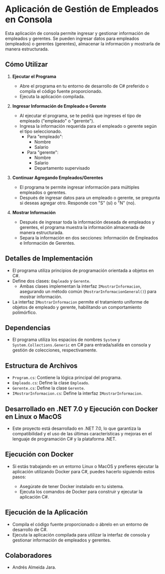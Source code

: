 # Aplicación de Gestión de Empleados en Consola

Esta aplicación de consola permite ingresar y gestionar información de empleados y gerentes.
Se pueden ingresar datos para empleados (empleados) o gerentes (gerentes), almacenar la información y mostrarla de manera estructurada.

## Cómo Utilizar

1. **Ejecutar el Programa**
   - Abre el programa en tu entorno de desarrollo de C# preferido o compila el código fuente proporcionado.
   - Ejecuta la aplicación compilada.

2. **Ingresar Información de Empleado o Gerente**
   - Al ejecutar el programa, se te pedirá que ingreses el tipo de empleado ("empleado" o "gerente").
   - Ingresa la información requerida para el empleado o gerente según el tipo seleccionado.
     - Para "empleado":
       - Nombre
       - Salario
     - Para "gerente":
       - Nombre
       - Salario
       - Departamento supervisado

3. **Continuar Agregando Empleados/Gerentes**
   - El programa te permite ingresar información para múltiples empleados o gerentes.
   - Después de ingresar datos para un empleado o gerente, se pregunta si deseas agregar otro. Responde con "S" (sí) o "N" (no).

4. **Mostrar Información**
   - Después de ingresar toda la información deseada de empleados y gerentes, el programa muestra la información almacenada de manera estructurada.
   - Separa la información en dos secciones: Información de Empleados e Información de Gerentes.

## Detalles de Implementación

- El programa utiliza principios de programación orientada a objetos en C#.
- Define dos clases: `Empleado` y `Gerente`.
  - Ambas clases implementan la interfaz `IMostrarInformacion`, asegurando un método común (`MostrarInformacionGeneral()`) para mostrar información.
- La interfaz `IMostrarInformacion` permite el tratamiento uniforme de objetos de empleado y gerente, habilitando un comportamiento polimórfico.

## Dependencias

- El programa utiliza los espacios de nombres `System` y `System.Collections.Generic` en C# para entrada/salida en consola y gestión de colecciones, respectivamente.

## Estructura de Archivos

- `Program.cs`: Contiene la lógica principal del programa.
- `Empleado.cs`: Define la clase `Empleado`.
- `Gerente.cs`: Define la clase `Gerente`.
- `IMostrarInformacion.cs`: Define la interfaz `IMostrarInformacion`.

## Desarrollado en .NET 7.0 y Ejecución con Docker en Linux o MacOS

- Este proyecto está desarrollado en .NET 7.0, lo que garantiza la compatibilidad y el uso de las últimas características y mejoras en el lenguaje de programación C# y la plataforma .NET.

## Ejecución con Docker

- Si estás trabajando en un entorno Linux o MacOS y prefieres ejecutar la aplicación utilizando Docker para C#, puedes hacerlo siguiendo estos pasos:
  
  - Asegúrate de tener Docker instalado en tu sistema.
  - Ejecuta los comandos de Docker para construir y ejecutar la aplicación C#.

## Ejecución de la Aplicación

- Compila el código fuente proporcionado o ábrelo en un entorno de desarrollo de C#.
- Ejecuta la aplicación compilada para utilizar la interfaz de consola y gestionar información de empleados y gerentes.

## Colaboradores

- Andrés Almeida Jara.
